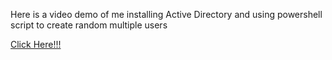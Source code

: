 Here is a video demo of  me installing Active Directory and using powershell script to create random multiple users

<a href="https://youtu.be/gneJ5mZnAO4">Click Here!!!</a>


